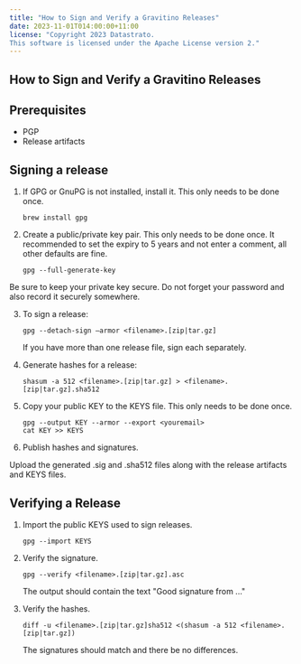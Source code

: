 ```yaml
---
title: "How to Sign and Verify a Gravitino Releases"
date: 2023-11-01T014:00:00+11:00
license: "Copyright 2023 Datastrato.
This software is licensed under the Apache License version 2."
---
```

## How to Sign and Verify a Gravitino Releases

## Prerequisites

+ PGP
+ Release artifacts

## Signing a release

1. If GPG or GnuPG is not installed, install it. This only needs to be done once.

    ```shell
    brew install gpg
    ```

2. Create a public/private key pair. This only needs to be done once. It recommended to set the expiry to 5 years and not enter a comment, all other defaults are fine.

    ```shell
    gpg --full-generate-key
    ```

Be sure to keep your private key secure. Do not forget your password and also record it securely somewhere.

3. To sign a release:

    ```shell
    gpg --detach-sign —armor <filename>.[zip|tar.gz]
    ```

    If you have more than one release file, sign each separately.

4. Generate hashes for a release:

    ```shell
    shasum -a 512 <filename>.[zip|tar.gz] > <filename>.[zip|tar.gz].sha512
    ```

5. Copy your public KEY to the KEYS file. This only needs to be done once.

    ```shell
    gpg --output KEY --armor --export <youremail>
    cat KEY >> KEYS
    ```

6. Publish hashes and signatures.

Upload the generated .sig and .sha512 files along with the release artifacts and KEYS files.

## Verifying a Release

1. Import the public KEYS used to sign releases.

    ```shell
    gpg --import KEYS
    ```

2. Verify the signature.

    ```shell
    gpg --verify <filename>.[zip|tar.gz].asc
    ```

    The output should contain the text "Good signature from ..."


3. Verify the hashes.

    ```shell
    diff -u <filename>.[zip|tar.gz]sha512 <(shasum -a 512 <filename>.[zip|tar.gz])
    ```

    The signatures should match and there be no differences.
